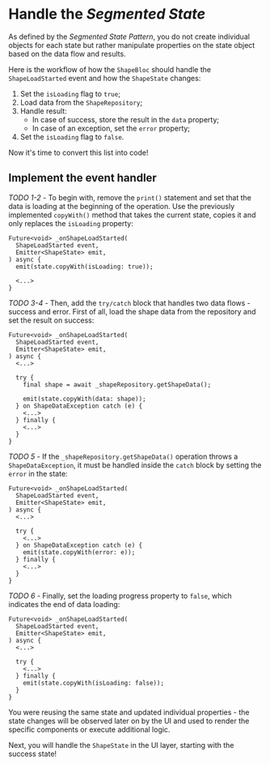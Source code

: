 # Handle the _Segmented State_

As defined by the _Segmented State Pattern_, you do not create individual objects for each state but rather manipulate properties on the state object based on the data flow and results.

Here is the workflow of how the `ShapeBloc` should handle the `ShapeLoadStarted` event and how the `ShapeState` changes:

1. Set the `isLoading` flag to `true`;
2. Load data from the `ShapeRepository`;
3. Handle result:
   - In case of success, store the result in the `data` property;
   - In case of an exception, set the `error` property;
4. Set the `isLoading` flag to `false`.

Now it's time to convert this list into code!

## Implement the event handler

_TODO 1-2_ - To begin with, remove the `print()` statement and set that the data is loading at the beginning of the operation. Use the previously implemented `copyWith()` method that takes the current state, copies it and only replaces the `isLoading` property:

```
Future<void> _onShapeLoadStarted(
  ShapeLoadStarted event,
  Emitter<ShapeState> emit,
) async {
  emit(state.copyWith(isLoading: true));

  <...>
}
```

_TODO 3-4_ - Then, add the `try/catch` block that handles two data flows - success and error. First of all, load the shape data from the repository and set the result on success:

```
Future<void> _onShapeLoadStarted(
  ShapeLoadStarted event,
  Emitter<ShapeState> emit,
) async {
  <...>

  try {
    final shape = await _shapeRepository.getShapeData();

    emit(state.copyWith(data: shape));
  } on ShapeDataException catch (e) {
    <...>
  } finally {
    <...>
  }
}
```

_TODO 5_ - If the `_shapeRepository.getShapeData()` operation throws a `ShapeDataException`, it must be handled inside the `catch` block by setting the `error` in the state:

```
Future<void> _onShapeLoadStarted(
  ShapeLoadStarted event,
  Emitter<ShapeState> emit,
) async {
  <...>

  try {
    <...>
  } on ShapeDataException catch (e) {
    emit(state.copyWith(error: e));
  } finally {
    <...>
  }
}
```

_TODO 6_ - Finally, set the loading progress property to `false`, which indicates the end of data loading:

```
Future<void> _onShapeLoadStarted(
  ShapeLoadStarted event,
  Emitter<ShapeState> emit,
) async {
  <...>

  try {
    <...>
  } finally {
    emit(state.copyWith(isLoading: false));
  }
}
```

You were reusing the same state and updated individual properties - the state changes will be observed later on by the UI and used to render the specific components or execute additional logic.

Next, you will handle the `ShapeState` in the UI layer, starting with the success state!
